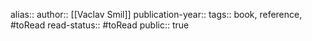 alias::
author:: [[Vaclav Smil]] 
publication-year::
tags:: book, reference, #toRead
read-status:: #toRead 
public:: true
